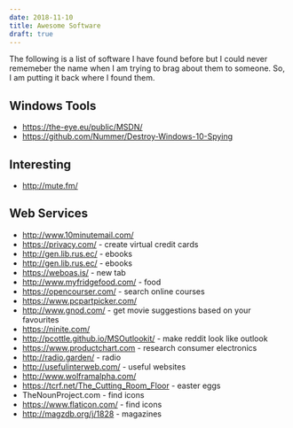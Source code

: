```yaml
---
date: 2018-11-10
title: Awesome Software
draft: true
---
```


The following is a list of software I have found before but I could never rememeber the name when I am trying to brag about them to someone. So, I am putting it back where I found them.


## Windows Tools
* https://the-eye.eu/public/MSDN/
* https://github.com/Nummer/Destroy-Windows-10-Spying


## Interesting
* http://mute.fm/ 
 
## Web Services  
* http://www.10minutemail.com/
* https://privacy.com/ - create virtual credit cards
* http://gen.lib.rus.ec/ - ebooks
* http://gen.lib.rus.ec/ - ebooks
* https://weboas.is/ - new tab
* http://www.myfridgefood.com/ - food
* https://opencourser.com/ - search online courses
* https://www.pcpartpicker.com/
* http://www.gnod.com/ - get movie suggestions based on your favourites
* https://ninite.com/
* http://pcottle.github.io/MSOutlookit/ - make reddit look like outlook
* https://www.productchart.com - research consumer electronics
* http://radio.garden/ - radio
* http://usefulinterweb.com/ - useful websites
* http://www.wolframalpha.com/
* https://tcrf.net/The_Cutting_Room_Floor - easter eggs
* TheNounProject.com - find icons
* https://www.flaticon.com/ - find icons
* http://magzdb.org/j/1828 - magazines